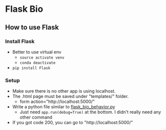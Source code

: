 # Flask Bio

## How to use Flask

### Install Flask
* Better to use virtual env
  * `source activate venv`
  * `conda deactivate`
* `pip install Flask`

### Setup
* Make sure there is no other app is using localhost.
* The .html page must be saved under "templates/" folder.
  * form action="http://localhost:5000/"
* Write a python file similar to [flask_bio_behavior.py][1]
  * Just need `app.run(debug=True)` at the bottom. I didn't really need any other command
* If you got code 200, you can go to "http://localhost:5000/"


[1]:https://github.com/hanhanwu/Hanhan_Break_the_Limits/blob/master/keystroke_mouse_behavioral_analysis/flask_bio/flask_bio_behavior.py
